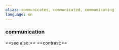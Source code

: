 ```yaml
---
alias: communicates, communicated, communicating
language: en
---
```

### communication
==see also:== 
==contrast:== 